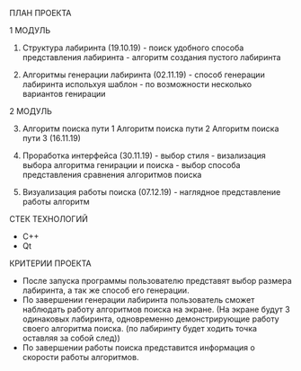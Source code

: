 ПЛАН ПРОЕКТА

  1 МОДУЛЬ

  1) Структура лабиринта (19.10.19)
  	- поиск удобного способа представления лабиринта
  	- алгоритм создания пустого лабиринта

  2) Алгоритмы генерации лабиринта (02.11.19)
  	- способ генерации лабиринта испольхуя шаблон
  	- по возможности несколько вариантов генирации 


  2 МОДУЛЬ

  3) Алгоритм поиска пути 1 
    Алгоритм поиска пути 2
     Алгоритм поиска пути 3 (16.11.19)

  4) Проработка интерфейса (30.11.19)
  	- выбор стиля
  	- визализация выбора алгоритма генирации и поиска
    - выбор способа представления сравнения алгоритмов поиска

  5) Визуализация работы поиска (07.12.19)
  	- наглядное представление работы алгоритм

СТЕК ТЕХНОЛОГИЙ
  - C++
  - Qt

КРИТЕРИИ ПРОЕКТА
  - После запуска программы пользователю представят выбор размера лабиринта, а так же способ его генерации.
  - По завершении генерации лабиринта пользователь сможет наблюдать работу алгоритмов поиска на экране.
  (На экране будут 3 одинаковых лабиринта, одновременно демонстрирующие работу своего алгоритма поиска.
  (по лабиринту будет ходить точка оставляя за собой след))
  - По завершении работы поиска представится информация о скорости работы алгоритмов.
  
  
